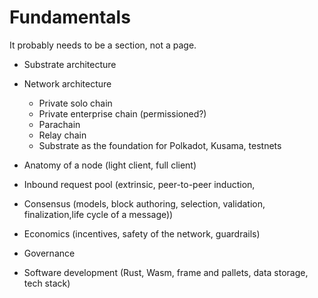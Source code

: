 # Fundamentals

It probably needs to be a section, not a page.

- Substrate architecture

- Network architecture

  - Private solo chain
  - Private enterprise chain (permissioned?)
  - Parachain
  - Relay chain
  - Substrate as the foundation for Polkadot, Kusama, testnets

- Anatomy of a node (light client, full client)

- Inbound request pool (extrinsic, peer-to-peer induction, 

- Consensus (models, block authoring, selection, validation, finalization,life cycle of a message))

- Economics (incentives, safety of the network, guardrails)

- Governance 

- Software development (Rust, Wasm, frame and pallets, data storage, tech stack)
